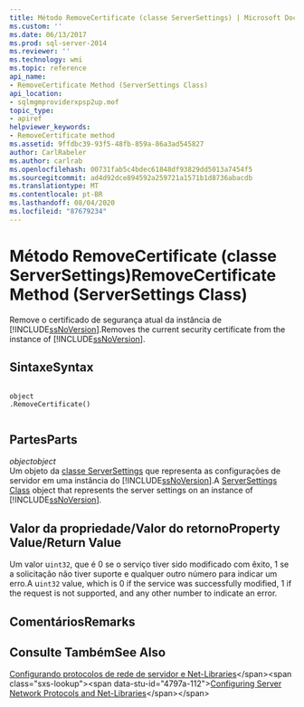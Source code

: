 ```yaml
---
title: Método RemoveCertificate (classe ServerSettings) | Microsoft Docs
ms.custom: ''
ms.date: 06/13/2017
ms.prod: sql-server-2014
ms.reviewer: ''
ms.technology: wmi
ms.topic: reference
api_name:
- RemoveCertificate Method (ServerSettings Class)
api_location:
- sqlmgmproviderxpsp2up.mof
topic_type:
- apiref
helpviewer_keywords:
- RemoveCertificate method
ms.assetid: 9ffdbc39-93f5-48fb-859a-86a3ad545827
author: CarlRabeler
ms.author: carlrab
ms.openlocfilehash: 00731fab5c4bdec61848df93829dd5013a7454f5
ms.sourcegitcommit: ad4d92dce894592a259721a1571b1d8736abacdb
ms.translationtype: MT
ms.contentlocale: pt-BR
ms.lasthandoff: 08/04/2020
ms.locfileid: "87679234"
---
```

# <a name="removecertificate-method-serversettings-class"></a><span data-ttu-id="4797a-102">Método RemoveCertificate (classe ServerSettings)</span><span class="sxs-lookup"><span data-stu-id="4797a-102">RemoveCertificate Method (ServerSettings Class)</span></span>
  <span data-ttu-id="4797a-103">Remove o certificado de segurança atual da instância de [!INCLUDE[ssNoVersion](../../../includes/ssnoversion-md.md)].</span><span class="sxs-lookup"><span data-stu-id="4797a-103">Removes the current security certificate from the instance of [!INCLUDE[ssNoVersion](../../../includes/ssnoversion-md.md)].</span></span>  
  
## <a name="syntax"></a><span data-ttu-id="4797a-104">Sintaxe</span><span class="sxs-lookup"><span data-stu-id="4797a-104">Syntax</span></span>  
  
```  
  
object  
.RemoveCertificate()  
  
```  
  
## <a name="parts"></a><span data-ttu-id="4797a-105">Partes</span><span class="sxs-lookup"><span data-stu-id="4797a-105">Parts</span></span>  
 <span data-ttu-id="4797a-106">*object*</span><span class="sxs-lookup"><span data-stu-id="4797a-106">*object*</span></span>  
 <span data-ttu-id="4797a-107">Um objeto da [classe ServerSettings](serversettings-class.md) que representa as configurações de servidor em uma instância do [!INCLUDE[ssNoVersion](../../../includes/ssnoversion-md.md)].</span><span class="sxs-lookup"><span data-stu-id="4797a-107">A [ServerSettings Class](serversettings-class.md) object that represents the server settings on an instance of [!INCLUDE[ssNoVersion](../../../includes/ssnoversion-md.md)].</span></span>  
  
## <a name="property-valuereturn-value"></a><span data-ttu-id="4797a-108">Valor da propriedade/Valor do retorno</span><span class="sxs-lookup"><span data-stu-id="4797a-108">Property Value/Return Value</span></span>  
 <span data-ttu-id="4797a-109">Um valor u`int32`, que é 0 se o serviço tiver sido modificado com êxito, 1 se a solicitação não tiver suporte e qualquer outro número para indicar um erro.</span><span class="sxs-lookup"><span data-stu-id="4797a-109">A u`int32` value, which is 0 if the service was successfully modified, 1 if the request is not supported, and any other number to indicate an error.</span></span>  
  
## <a name="remarks"></a><span data-ttu-id="4797a-110">Comentários</span><span class="sxs-lookup"><span data-stu-id="4797a-110">Remarks</span></span>  
  
## <a name="see-also"></a><span data-ttu-id="4797a-111">Consulte Também</span><span class="sxs-lookup"><span data-stu-id="4797a-111">See Also</span></span>  
 <span data-ttu-id="4797a-112">[Configurando protocolos de rede de servidor e Net-Libraries](https://msdn.microsoft.com/library/ms177485\(v=sql.100\).aspx)</span><span class="sxs-lookup"><span data-stu-id="4797a-112">[Configuring Server Network Protocols and Net-Libraries](https://msdn.microsoft.com/library/ms177485\(v=sql.100\).aspx)</span></span>  
  
  
